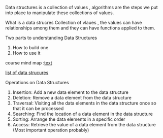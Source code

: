 Data structures is a collection of values , algorithms are the steps we put into place to manipulate these collections of values.

What is a data strucres
Collection of vlaues , the values can have relationships among them and they can have functions applied to them.

Two parts to understanding Data Structures

1. How to build one
2. How to use it

course mind map :[text](https://coggle.it/diagram/W5E5tqYlrXvFJPsq/t/master-the-interview-click-here-for-course-link/c25f98c73a03f5b1107cd0e2f4bce29c9d78e31655e55cb0b785d56f0036c9d1)

[list of data strucures](https://en.wikipedia.org/wiki/List_of_data_structures)

Operations on Data Structures

1. Insertion: Add a new data element to the data structure
2. Deletion: Remove a data element from the data structure
3. Traversal: Visiting all the data elements in the data structure once so that it can be processed
4. Searching: Find the location of a data element in the data structure
5. Sorting: Arrange the data elements in a specific order
6. Access: Retrieve the value of a data element from the data structure (Most important operation probably)
